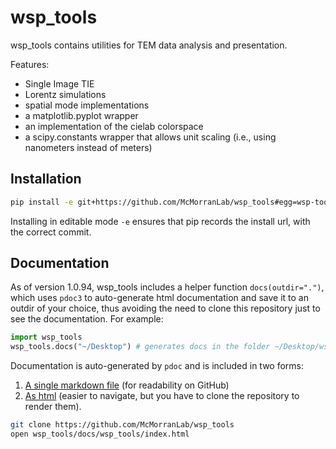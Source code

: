 # wsp_tools
wsp_tools contains utilities for TEM data analysis and presentation.

Features:

* Single Image TIE
* Lorentz simulations
* spatial mode implementations
* a matplotlib.pyplot wrapper
* an implementation of the cielab colorspace
* a scipy.constants wrapper that allows unit scaling (i.e., using nanometers instead of meters)

## Installation
```Bash
pip install -e git+https://github.com/McMorranLab/wsp_tools#egg=wsp-tools
```

Installing in editable mode `-e` ensures that pip records the install url, with the correct commit.

## Documentation

As of version 1.0.94, wsp_tools includes a helper function `docs(outdir=".")`, which uses ```pdoc3``` to auto-generate html documentation and save it to an outdir of your choice, thus avoiding the need to clone this repository just to see the documentation. For example:

```Python
import wsp_tools
wsp_tools.docs("~/Desktop") # generates docs in the folder ~/Desktop/wsp_tools
```

Documentation is auto-generated by ```pdoc``` and is included in two forms:

1. [A single markdown file](docs/docsmd/docs.md) (for readability on GitHub)
2. [As html](docs/wsp_tools/index.html) (easier to navigate, but you have to clone the repository to render them).

```Bash
git clone https://github.com/McMorranLab/wsp_tools
open wsp_tools/docs/wsp_tools/index.html
```
